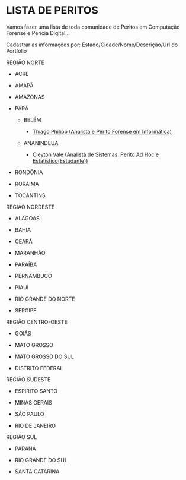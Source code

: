# LISTA DE PERITOS

Vamos fazer uma lista de toda comunidade de Peritos em Computação Forense e Perícia Digital...

Cadastrar as informações por: Estado/Cidade/Nome/Descrição/Url do Portfólio



REGIÃO NORTE

* ACRE

* AMAPÁ

* AMAZONAS

* PARÁ

    * BELÉM

	     * [Thiago Philipp (Analista e Perito Forense em Informática) ](https://br.linkedin.com/in/thiagophilipp)
		 
    * ANANINDEUA		 
		 
	     * [Cleyton Vale (Analista de Sistemas, Perito Ad Hoc e Estatístico(Estudante)) ](https://www.linkedin.com/in/cleyton-vale-83a57aa8/) 
		 
		 
* RONDÔNIA		

* RORAIMA	

* TOCANTINS


	
REGIÃO NORDESTE

* ALAGOAS	

* BAHIA	

* CEARÁ	

* MARANHÃO	

* PARAÍBA

* PERNAMBUCO

* PIAUÍ

* RIO GRANDE DO NORTE

* SERGIPE



REGIÃO CENTRO-OESTE

* GOIÁS

* MATO GROSSO

* MATO GROSSO DO SUL

* DISTRITO FEDERAL



REGIÃO SUDESTE

* ESPIRITO SANTO

* MINAS GERAIS

* SÃO PAULO

* RIO DE JANEIRO



REGIÃO SUL

* PARANÁ

* RIO GRANDE DO SUL	 

* SANTA CATARINA



















